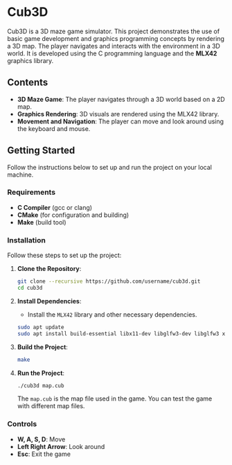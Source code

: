 # Cub3D

Cub3D is a 3D maze game simulator. This project demonstrates the use of basic game development and graphics programming concepts by rendering a 3D map. The player navigates and interacts with the environment in a 3D world. It is developed using the C programming language and the **MLX42** graphics library.

## Contents

- **3D Maze Game**: The player navigates through a 3D world based on a 2D map.
- **Graphics Rendering**: 3D visuals are rendered using the MLX42 library.
- **Movement and Navigation**: The player can move and look around using the keyboard and mouse.

## Getting Started

Follow the instructions below to set up and run the project on your local machine.

### Requirements

- **C Compiler** (gcc or clang)
- **CMake** (for configuration and building)
- **Make** (build tool)

### Installation

Follow these steps to set up the project:

1. **Clone the Repository**:

   ```bash
   git clone --recursive https://github.com/username/cub3d.git
   cd cub3d
   ```

2. **Install Dependencies**:

   - Install the `MLX42` library and other necessary dependencies.

   ```bash
   sudo apt update
   sudo apt install build-essential libx11-dev libglfw3-dev libglfw3 xorg-dev
   ```

3. **Build the Project**:

   ```bash
   make
   ```

4. **Run the Project**:

   ```bash
   ./cub3d map.cub
   ```

   The `map.cub` is the map file used in the game. You can test the game with different map files.

### Controls

- **W, A, S, D**: Move
- **Left Right Arrow**: Look around
- **Esc**: Exit the game
